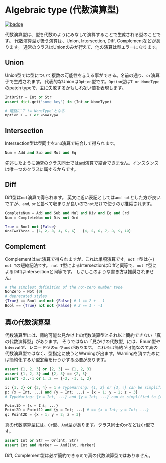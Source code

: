 # Algebraic type (代数演算型)

[![badge](https://img.shields.io/endpoint.svg?url=https%3A%2F%2Fgezf7g7pd5.execute-api.ap-northeast-1.amazonaws.com%2Fdefault%2Fsource_up_to_date%3Fowner%3Derg-lang%26repos%3Derg%26ref%3Dmain%26path%3Ddoc/EN/syntax/type/13_algebraic.md%26commit_hash%3Deccd113c1512076c367fb87ea73406f91ff83ba7)](https://gezf7g7pd5.execute-api.ap-northeast-1.amazonaws.com/default/source_up_to_date?owner=erg-lang&repos=erg&ref=main&path=doc/EN/syntax/type/13_algebraic.md&commit_hash=eccd113c1512076c367fb87ea73406f91ff83ba7)

代数演算型は、型を代数のようにみなして演算することで生成される型のことです。
代数演算型が扱う演算は、Union, Intersection, Diff, Complementなどがあります。
通常のクラスはUnionのみが行えて、他の演算は型エラーになります。

## Union

Union型では型について複数の可能性を与える事ができる。名前の通り、`or`演算子で生成されます。
代表的なUnionは`Option`型です。`Option`型は`T or NoneType`のpatch typeで、主に失敗するかもしれない値を表現します。

```python
IntOrStr = Int or Str
assert dict.get("some key") in (Int or NoneType)

# 暗黙に`T != NoneType`となる
Option T = T or NoneType
```

## Intersection

Intersection型は型同士を`and`演算で結合して得られます。

```python
Num = Add and Sub and Mul and Eq
```

先述したように通常のクラス同士では`and`演算で結合できません。インスタンスは唯一つのクラスに属するからです。

## Diff

Diff型は`not`演算で得られます。
英文に近い表記としては`and not`とした方が良いですが、`and`, `or`と並べて収まりが良いので`not`だけで使うのが推奨されます。

```python
CompleteNum = Add and Sub and Mul and Div and Eq and Ord
Num = CompleteNum not Div not Ord

True = Bool not {False}
OneTwoThree = {1, 2, 3, 4, 5, 6} - {4, 5, 6, 7, 8, 9, 10}
```

## Complement

Complementは`not`演算で得られますが、これは単項演算です。`not T`型は`{=} not T`の短縮記法です。
`not T`型によるIntersectionはDiffと同等で、`not T`型によるDiffはIntersectionと同等です。
しかしこのような書き方は推奨されません。

```python
# the simplest definition of the non-zero number type
NonZero = Not {0}
# deprecated styles
{True} == Bool and not {False} # 1 == 2 + - 1
Bool == {True} not not {False} # 2 == 1 - -1
```

## 真の代数演算型

代数演算型には、簡約可能な見かけ上の代数演算型とそれ以上簡約できない「真の代数演算型」があります。
そうではない「見かけの代数型」には、Enum型やInterval型、レコード型の`or`や`and`があります。
これらは簡約が可能なので真の代数演算型ではなく、型指定に使うとWarningが出ます。Warningを消すためには簡約化するか型定義を行うかする必要があります。

```python
assert {1, 2, 3} or {2, 3} == {1, 2, 3}
assert {1, 2, 3} and {2, 3} == {2, 3}
assert -2..-1 or 1..2 == {-2, -1, 1, 2}

i: {1, 2} or {3, 4} = 1 # TypeWarning: {1, 2} or {3, 4} can be simplified to {1, 2, 3, 4}
p: {x = Int, ...} and {y = Int; ...} = {x = 1; y = 2; z = 3}
# TypeWaring: {x = Int, ...} and {y = Int; ...} can be simplified to {x = Int; y = Int; ...}

Point1D = {x = Int; ...}
Point2D = Point1D and {y = Int; ...} # == {x = Int; y = Int; ...}
q: Point2D = {x = 1; y = 2; z = 3}
```

真の代数演算型には、`Or`型、`And`型があります。クラス同士の`or`などは`Or`型です。

```python
assert Int or Str == Or(Int, Str)
assert Int and Marker == And(Int, Marker)
```

Diff, Complement型は必ず簡約できるので真の代数演算型ではありません。
